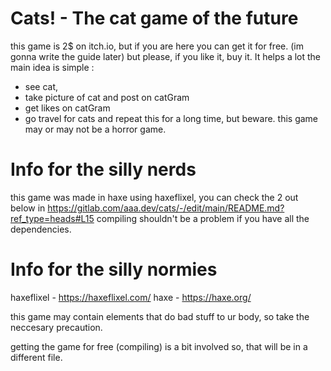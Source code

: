 # Cats! - The cat game of the future
this game is 2$ on itch.io, but if you are here you can get it for free. (im gonna write the guide later)
but please, if you like it, buy it. It helps a lot
the main idea is simple :
- see cat, 
- take picture of cat and post on catGram
- get likes on catGram
- go travel for cats
and repeat this for a long time, but beware. this game may or may not be a horror game.

# Info for the silly nerds 
this game was made in haxe using haxeflixel, you can check the 2 out below in https://gitlab.com/aaa.dev/cats/-/edit/main/README.md?ref_type=heads#L15 
compiling shouldn't be a problem if you have all the dependencies. 

# Info for the silly normies
haxeflixel - https://haxeflixel.com/
haxe - https://haxe.org/ 

this game may contain elements that do bad stuff to ur body, so take the neccesary precaution. 

getting the game for free (compiling) is a bit involved so, that will be in a different file. 